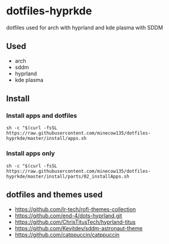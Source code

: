 # dotfiles-hyprkde
dotfiles used for arch with hyprland and kde plasma with SDDM

## Used
- arch
- sddm
- hyprland
- kde plasma

## Install

### Install apps and dotfiles

```
sh -c "$(curl -fsSL https://raw.githubusercontent.com/minecow135/dotfiles-hyprkde/master/install/apps.sh
```

### Install apps only

```
sh -c "$(curl -fsSL https://raw.githubusercontent.com/minecow135/dotfiles-hyprkde/master/install/parts/02_installApps.sh
```

## dotfiles and themes used
- https://github.com/lr-tech/rofi-themes-collection
- https://github.com/end-4/dots-hyprland.git
- https://github.com/ChrisTitusTech/hyprland-titus
- https://github.com/Keyitdev/sddm-astronaut-theme
- https://github.com/catppuccin/catppuccin
